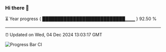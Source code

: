 ### Hi there 👋

⏳ Year progress { ███████████████████████████▁▁▁ } 92.50 %

---

⏰ Updated on Wed, 04 Dec 2024 13:03:17 GMT

![Progress Bar CI](https://github.com/IshwaranRudhara/GIT-ACTION/workflows/Progress%20Bar%20CI/badge.svg)
